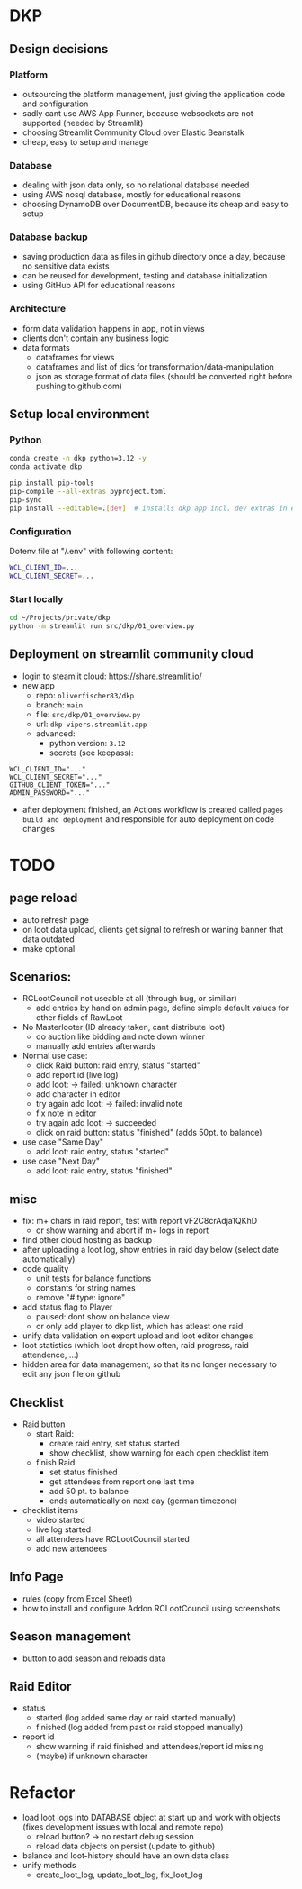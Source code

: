 # DKP

## Design decisions

### Platform
- outsourcing the platform management, just giving the application code and configuration
- sadly cant use AWS App Runner, because websockets are not supported (needed by Streamlit)
- choosing Streamlit Community Cloud over Elastic Beanstalk
- cheap, easy to setup and manage

### Database
- dealing with json data only, so no relational database needed
- using AWS nosql database, mostly for educational reasons
- choosing DynamoDB over DocumentDB, because its cheap and easy to setup

### Database backup
- saving production data as files in github directory once a day, because no sensitive data exists
- can be reused for development, testing and database initialization
- using GitHub API for educational reasons

### Architecture
- form data validation happens in app, not in views
- clients don't contain any business logic
- data formats
  - dataframes for views
  - dataframes and list of dics for transformation/data-manipulation
  - json as storage format of data files (should be converted right before pushing to github.com)

## Setup local environment

### Python
```bash
conda create -n dkp python=3.12 -y
conda activate dkp

pip install pip-tools
pip-compile --all-extras pyproject.toml
pip-sync
pip install --editable=.[dev]  # installs dkp app incl. dev extras in edit mode (. indicates, where to find the setup file)
```

### Configuration
Dotenv file at "<workspace>/.env" with following content:
```bash
WCL_CLIENT_ID=...
WCL_CLIENT_SECRET=...
```

### Start locally
```bash
cd ~/Projects/private/dkp
python -m streamlit run src/dkp/01_overview.py
```

## Deployment on streamlit community cloud

- login to steamlit cloud: https://share.streamlit.io/
- new app
  - repo: `oliverfischer83/dkp`
  - branch: `main`
  - file: `src/dkp/01_overview.py`
  - url: `dkp-vipers.streamlit.app`
  - advanced:
    - python version: `3.12`
    - secrets (see keepass):
```shell
WCL_CLIENT_ID="..."
WCL_CLIENT_SECRET="..."
GITHUB_CLIENT_TOKEN="..."
ADMIN_PASSWORD="..."
```
- after deployment finished, an Actions workflow is created called `pages build and deployment` and responsible for auto deployment on code changes


# TODO

## page reload
- auto refresh page
- on loot data upload, clients get signal to refresh or waning banner that data outdated
- make optional

## Scenarios:
- RCLootCouncil not useable at all (through bug, or similiar)
  - add entries by hand on admin page, define simple default values for other fields of RawLoot
- No Masterlooter (ID already taken, cant distribute loot)
  - do auction like bidding and note down winner
  - manually add entries afterwards
- Normal use case:
  - click Raid button: raid entry, status "started"
  - add report id (live log)
  - add loot: -> failed: unknown character
  - add character in editor
  - try again add loot: -> failed: invalid note
  - fix note in editor
  - try again add loot: -> succeeded
  - click on raid button: status "finished" (adds 50pt. to balance)
- use case "Same Day"
  - add loot: raid entry, status "started"
- use case "Next Day"
  - add loot: raid entry, status "finished"

## misc
- fix: m+ chars in raid report, test with report vF2C8crAdja1QKhD
  - or show warning and abort if m+ logs in report
- find other cloud hosting as backup
- after uploading a loot log, show entries in raid day below (select date automatically)
- code quality
  - unit tests for balance functions
  - constants for string names
  - remove "# type: ignore"
- add status flag to Player
  - paused: dont show on balance view
  - or only add player to dkp list, which has atleast one raid
- unify data validation on export upload and loot editor changes
- loot statistics (which loot dropt how often, raid progress, raid attendence, ...)
- hidden area for data management, so that its no longer necessary to edit any json file on github

## Checklist
- Raid button
  - start Raid:
    - create raid entry, set status started
    - show checklist, show warning for each open checklist item
  - finish Raid:
    - set status finished
    - get attendees from report one last time
    - add 50 pt. to balance
    - ends automatically on next day (german timezone)
- checklist items
  - video started
  - live log started
  - all attendees have RCLootCouncil started
  - add new attendees

## Info Page
- rules (copy from Excel Sheet)
- how to install and configure Addon RCLootCouncil using screenshots

## Season management
- button to add season and reloads data

## Raid Editor
- status
  - started (log added same day or raid started manually)
  - finished (log added from past or raid stopped manually)
- report id
  - show warning if raid finished and attendees/report id missing
  - (maybe) if unknown character

# Refactor
- load loot logs into DATABASE object at start up and work with objects (fixes development issues with local and remote repo)
  - reload button? -> no restart debug session
  - reload data objects on persist (update to github)
- balance and loot-history should have an own data class
- unify methods
  - create_loot_log, update_loot_log, fix_loot_log


